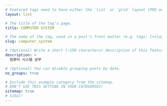 ```yaml
---
# Featured tags need to have either the `list` or `grid` layout (PRO only).
layout: list

# The title of the tag's page.
title: COMPUTER SYSTEM

# The name of the tag, used in a post's front matter (e.g. tags: [<slug>]).
slug: computer_system

# (Optional) Write a short (~150 characters) description of this featured tag.
description: >
  컴퓨터 시스템 공부

# (Optional) You can disable grouping posts by date.
no_groups: true

# Exclude this example category from the sitemap.
# DON'T USE THIS SETTING IN YOUR CATEGORIES!
sitemap: true
# Sibal!
---
```



